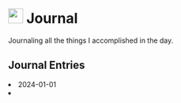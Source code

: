 <h1><img src="https://emojis.slackmojis.com/emojis/images/1648075155/56583/journal.gif?1648075155" width="30"/> Journal </h1>

<p>Journaling all the things I accomplished in the day.</p>

<h2>Journal Entries</h2>
<li><a href="https://github.com/evorhard/Journal/blob/main/2024/01-January/2024-01-01.md"></a>2024-01-01<li>
